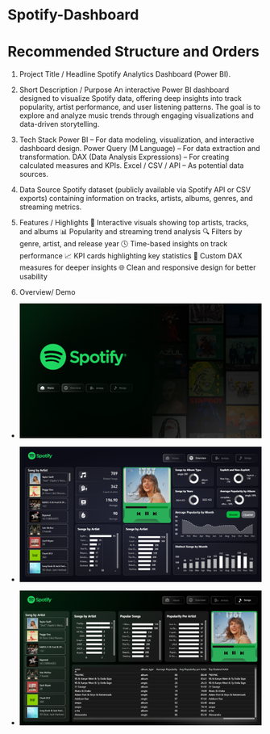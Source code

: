 # Spotify-Dashboard

# Recommended Structure and Orders

1. Project Title / Headline
Spotify Analytics Dashboard (Power BI).

2. Short Description / Purpose
An interactive Power BI dashboard designed to visualize Spotify data, offering deep insights into track popularity, artist performance, and user listening patterns. The goal is to explore and analyze music trends through engaging visualizations and data-driven storytelling.

3. Tech Stack
Power BI – For data modeling, visualization, and interactive dashboard design.
Power Query (M Language) – For data extraction and transformation.
DAX (Data Analysis Expressions) – For creating calculated measures and KPIs.
Excel / CSV / API – As potential data sources.

4. Data Source
Spotify dataset (publicly available via Spotify API or CSV exports) containing information on tracks, artists, albums, genres, and streaming metrics.

5. Features / Highlights
🎵 Interactive visuals showing top artists, tracks, and albums
📊 Popularity and streaming trend analysis
🔍 Filters by genre, artist, and release year
🕓 Time-based insights on track performance
📈 KPI cards highlighting key statistics
🧠 Custom DAX measures for deeper insights
🌐 Clean and responsive design for better usability

6. Overview/ Demo
- ![ALT text](https://github.com/Shantanum10/Spotify-Dashboard/blob/main/Spotify_Dashboard.png)

- ![ALT text](https://github.com/Shantanum10/Spotify-Dashboard/blob/main/Spotify_Overview.png)
 
- ![ALT text](https://github.com/Shantanum10/Spotify-Dashboard/blob/main/Spotify_Songs.png)
 

